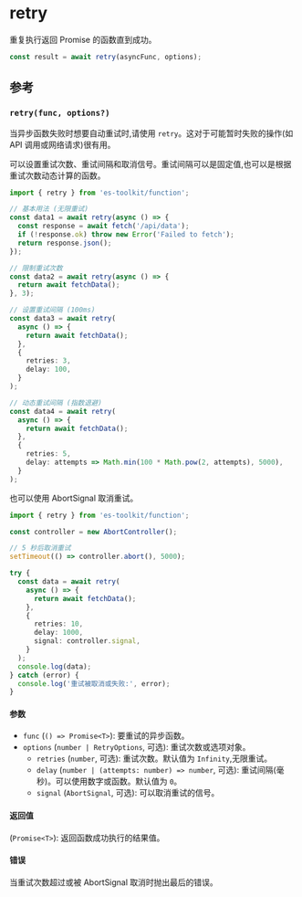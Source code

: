 # retry

重复执行返回 Promise 的函数直到成功。

```typescript
const result = await retry(asyncFunc, options);
```

## 参考

### `retry(func, options?)`

当异步函数失败时想要自动重试时,请使用 `retry`。这对于可能暂时失败的操作(如 API 调用或网络请求)很有用。

可以设置重试次数、重试间隔和取消信号。重试间隔可以是固定值,也可以是根据重试次数动态计算的函数。

```typescript
import { retry } from 'es-toolkit/function';

// 基本用法 (无限重试)
const data1 = await retry(async () => {
  const response = await fetch('/api/data');
  if (!response.ok) throw new Error('Failed to fetch');
  return response.json();
});

// 限制重试次数
const data2 = await retry(async () => {
  return await fetchData();
}, 3);

// 设置重试间隔 (100ms)
const data3 = await retry(
  async () => {
    return await fetchData();
  },
  {
    retries: 3,
    delay: 100,
  }
);

// 动态重试间隔 (指数退避)
const data4 = await retry(
  async () => {
    return await fetchData();
  },
  {
    retries: 5,
    delay: attempts => Math.min(100 * Math.pow(2, attempts), 5000),
  }
);
```

也可以使用 AbortSignal 取消重试。

```typescript
import { retry } from 'es-toolkit/function';

const controller = new AbortController();

// 5 秒后取消重试
setTimeout(() => controller.abort(), 5000);

try {
  const data = await retry(
    async () => {
      return await fetchData();
    },
    {
      retries: 10,
      delay: 1000,
      signal: controller.signal,
    }
  );
  console.log(data);
} catch (error) {
  console.log('重试被取消或失败:', error);
}
```

#### 参数

- `func` (`() => Promise<T>`): 要重试的异步函数。
- `options` (`number | RetryOptions`, 可选): 重试次数或选项对象。
  - `retries` (`number`, 可选): 重试次数。默认值为 `Infinity`,无限重试。
  - `delay` (`number | (attempts: number) => number`, 可选): 重试间隔(毫秒)。可以使用数字或函数。默认值为 `0`。
  - `signal` (`AbortSignal`, 可选): 可以取消重试的信号。

#### 返回值

(`Promise<T>`): 返回函数成功执行的结果值。

#### 错误

当重试次数超过或被 AbortSignal 取消时抛出最后的错误。
